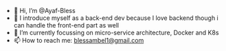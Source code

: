 - 👋 Hi, I’m @Ayaf-Bless
- 👀 I introduce myself as a back-end dev because I love backend though i can handle the front-end part as well
- 🌱 I’m currently focussing on micro-service architecture, Docker and K8s
- 📫 How to reach me: blessambel1@gmail.com

<!---
Ayaf-Bless/Ayaf-Bless is a ✨ special ✨ repository because its `README.md` (this file) appears on your GitHub profile.
You can click the Preview link to take a look at your changes.  
--->
